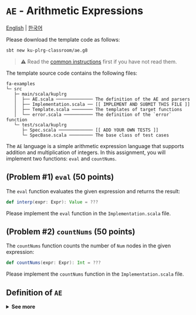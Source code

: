 # `AE` - Arithmetic Expressions

[English](./README.md) | [한국어](./README.ko.md)

Please download the template code as follows:
```bash
sbt new ku-plrg-classroom/ae.g8
```

> :warning: Read the [common instructions](https://github.com/ku-plrg-classroom/docs/blob/main/README.md) first if you have not read them.

The template source code contains the following files:
```
fa-examples
└─ src
   ├─ main/scala/kuplrg
   │  ├── AE.scala ────────────── The definition of the AE and parsers
   │  ├── Implementation.scala ── [[ IMPLEMENT AND SUBMIT THIS FILE ]]
   │  ├── Template.scala ──────── The templates of target functions
   │  └── error.scala ─────────── The definition of the `error` function
   └─ test/scala/kuplrg
      ├─ Spec.scala ───────────── [[ ADD YOUR OWN TESTS ]]
      └─ SpecBase.scala ───────── The base class of test cases
```

The `AE` language is a simple arithmetic expression language that supports
addition and multiplication of integers. In this assignment, you will implement
two functions: `eval` and `countNums`.

## (Problem #1) `eval` (50 points)

The `eval` function evaluates the given expression and returns the result:
```scala
def interp(expr: Expr): Value = ???
```
Please implement the `eval` function in the `Implementation.scala` file.


## (Problem #2) `countNums` (50 points)

The `countNums` function counts the number of `Num` nodes in the given
expression:
```scala
def countNums(expr: Expr): Int = ???
```
Please implement the `countNums` function in the `Implementation.scala` file.


## Definition of `AE`

<details>
<summary markdown="span"><b>See more</b></summary>

### Concrete Syntax

```bnf
<expr>   ::= <number>
           | <expr> "+" <expr>
           | <expr> "*" <expr>
           | "(" <expr> ")"

<digit>  ::= "0" | "1" | ... | "9"
<nat>    ::= <digit> | <digit> <nat>
<number> ::= <nat> | "-" <nat>
```

| Operator | Associativity | Precedence |
|:--------:|:-------------:|:----------:|
| `*`      | Left          | 1          |
| `+`      | Left          | 2          |

### Abstract Syntax

$$
\newcommand{\expr}{e}
\newcommand{\num}{n}
\newcommand{\code}[1]{\texttt{#1}}
\newcommand{\eval}[2]{\vdash {#1} \Rightarrow {#2}}
\begin{array}{lcll}
\expr
&\code{::=}& \num & (\code{Num}) \\
&\mid& \expr \; \code{+} \; \expr & (\code{Add}) \\
&\mid& \expr \; \code{*} \; \expr & (\code{Mul}) \\
\end{array}
$$

### Big-Step Operational Semantics

> :bookmark: The **big-step operational semantics** is also called the **natural
> semantics**.

$$
\code{Num}\frac{
}{
  \eval{\num}{\num}
}
\qquad
\code{Add}\frac{
  \eval{\expr_1}{\num_1}
  \qquad
  \eval{\expr_2}{\num_2}
}{
  \eval{\expr_1 \; \code{+} \; \expr_2}{\num_1 + \num_2}
}
\qquad
\code{Mul}\frac{
  \eval{\expr_1}{\num_1}
  \qquad
  \eval{\expr_2}{\num_2}
}{
  \eval{\expr_1 \; \code{*} \; \expr_2}{\num_1 \times \num_2}
}
$$

</details>
